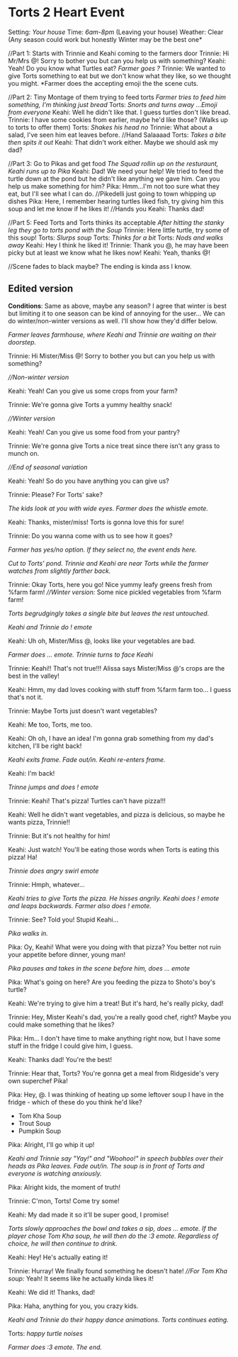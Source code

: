 # Torts 2 Heart Event
Setting: *Your house*
Time: *6am-8pm* (Leaving your house)
Weather: Clear (Any season could work but honestly Winter may be the best one*

//Part 1: Starts with Trinnie and Keahi coming to the farmers door
Trinnie: Hi Mr/Mrs @! Sorry to bother you but can you help us with something?
Keahi: Yeah! Do you know what Turtles eat?
*Farmer goes ?*
Trinnie: We wanted to give Torts something to eat but we don't know what they like, so we thought you might.
*Farmer does the accepting emoji the the scene cuts.

//Part 2: Tiny Montage of them trying to feed torts
*Farmer tries to feed him something, I'm thinking just bread*
Torts: *Snorts and turns away*
*...Emoji from everyone*
Keahi: Well he didn't like that. I guess turtles don't like bread.
Trinnie: I have some cookies from earlier, maybe he'd like those? (Walks up to torts to offer them)
Torts: *Shakes his head no*
Trinnie: What about a salad, I've seen him eat leaves before.
//Hand Salaaaad
Torts: *Takes a bite then spits it out*
Keahi: That didn't work either. Maybe we should ask my dad?

//Part 3: Go to Pikas and get food
*The Squad rollin up on the resturaunt, Keahi runs up to Pika*
Keahi: Dad! We need your help! We tried to feed the turtle down at the pond but he didn't like anything we gave him. Can you help us make something for him?
Pika: Hmm...I'm not too sure what they eat, but I'll see what I can do.
//Pikedelli just going to town whipping up dishes
Pika: Here, I remember hearing turtles liked fish, try giving him this soup and let me know if he likes it!
//Hands you 
Keahi: Thanks dad!

//Part 5: Feed Torts and Torts thinks its acceptable
*After hitting the stanky leg they go to torts pond with the Soup*
Trinnie: Here little turtle, try some of this soup!
Torts: *Slurps soup*
Torts: *Thinks for a bit*
Torts: *Nods and walks away*
Keahi: Hey I think he liked it!
Trinnie: Thank you @, he may have been picky but at least we know what he likes now!
Keahi: Yeah, thanks @!

//Scene fades to black maybe? The ending is kinda ass I know.

## Edited version
**Conditions**: Same as above, maybe any season? I agree that winter is best but limiting it to one season can be kind of annoying for the user... We can do winter/non-winter versions as well. I'll show how they'd differ below.

*Farmer leaves farmhouse, where Keahi and Trinnie are waiting on their doorstep.*

Trinnie: Hi Mister/Miss @! Sorry to bother you but can you help us with something?

*//Non-winter version*

  Keahi: Yeah! Can you give us some crops from your farm?

  Trinnie: We're gonna give Torts a yummy healthy snack!

*//Winter version*

  Keahi: Yeah! Can you give us some food from your pantry?

  Trinnie: We're gonna give Torts a nice treat since there isn't any grass to munch on.

*//End of seasonal variation*

Keahi: Yeah! So do you have anything you can give us?

Trinnie: Please? For Torts' sake?

*The kids look at you with wide eyes. Farmer does the whistle emote.*

Keahi: Thanks, mister/miss! Torts is gonna love this for sure!

Trinnie: Do you wanna come with us to see how it goes?

*Farmer has yes/no option. If they select no, the event ends here.*

*Cut to Torts' pond. Trinnie and Keahi are near Torts while the farmer watches from slightly farther back.*

Trinnie: Okay Torts, here you go! Nice yummy leafy greens fresh from %farm farm! *//Winter version:* Some nice pickled vegetables from %farm farm!

*Torts begrudgingly takes a single bite but leaves the rest untouched.*

*Keahi and Trinnie do ! emote*

Keahi: Uh oh, Mister/Miss @, looks like your vegetables are bad.

*Farmer does ... emote. Trinnie turns to face Keahi*

Trinnie: Keahi!! That's not true!!! Alissa says Mister/Miss @'s crops are the best in the valley!

Keahi: Hmm, my dad loves cooking with stuff from %farm farm too... I guess that's not it.

Trinnie: Maybe Torts just doesn't want vegetables?

Keahi: Me too, Torts, me too.

Keahi: Oh oh, I have an idea! I'm gonna grab something from my dad's kitchen, I'll be right back!

*Keahi exits frame. Fade out/in. Keahi re-enters frame.*

Keahi: I'm back!

*Trinne jumps and does ! emote*

Trinnie: Keahi! That's pizza! Turtles can't have pizza!!!

Keahi: Well he didn't want vegetables, and pizza is delicious, so maybe he wants pizza, Trinnie!!

Trinnie: But it's not healthy for him!

Keahi: Just watch! You'll be eating those words when Torts is eating this pizza! Ha!

*Trinnie does angry swirl emote*

Trinnie: Hmph, whatever...

*Keahi tries to give Torts the pizza. He hisses angrily. Keahi does ! emote and leaps backwards. Farmer also does ! emote.*

Trinnie: See? Told you! Stupid Keahi...

*Pika walks in.*

Pika: Oy, Keahi! What were you doing with that pizza? You better not ruin your appetite before dinner, young man!

*Pika pauses and takes in the scene before him, does ... emote*

Pika: What's going on here? Are you feeding the pizza to Shoto's boy's turtle?

Keahi: We're trying to give him a treat! But it's hard, he's really picky, dad!

Trinnie: Hey, Mister Keahi's dad, you're a really good chef, right? Maybe you could make something that he likes?

Pika: Hm... I don't have time to make anything right now, but I have some stuff in the fridge I could give him, I guess.

Keahi: Thanks dad! You're the best!

Trinnie: Hear that, Torts? You're gonna get a meal from Ridgeside's very own superchef Pika!

Pika: Hey, @. I was thinking of heating up some leftover soup I have in the fridge - which of these do you think he'd like?
- Tom Kha Soup
- Trout Soup
- Pumpkin Soup

Pika: Alright, I'll go whip it up!

*Keahi and Trinnie say "Yay!" and "Woohoo!" in speech bubbles over their heads as Pika leaves. Fade out/in. The soup is in front of Torts and everyone is watching anxiously.*

Pika: Alright kids, the moment of truth!

Trinnie: C'mon, Torts! Come try some!

Keahi: My dad made it so it'll be super good, I promise!

*Torts slowly approaches the bowl and takes a sip, does ... emote. If the player chose Tom Kha soup, he will then do the :3 emote. Regardless of choice, he will then continue to drink.*

Keahi: Hey! He's actually eating it!

Trinnie: Hurray! We finally found something he doesn't hate! *//For Tom Kha soup:* Yeah! It seems like he actually kinda likes it!

Keahi: We did it! Thanks, dad!

Pika: Haha, anything for you, you crazy kids.

*Keahi and Trinnie do their happy dance animations. Torts continues eating.*

Torts: *happy turtle noises*

*Farmer does :3 emote. The end.*
